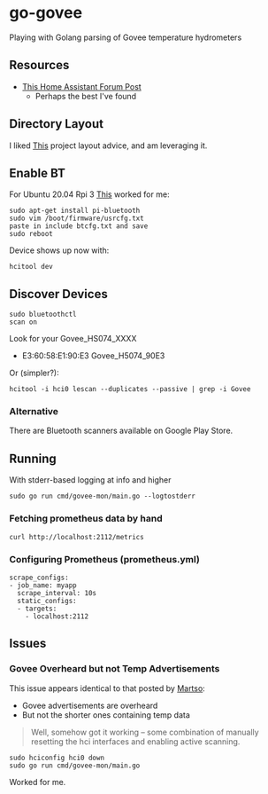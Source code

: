 # go-govee
Playing with Golang parsing of Govee temperature hydrometers

## Resources

* [This Home Assistant Forum Post](https://community.home-assistant.io/t/govee-ble-thermometer-hygrometer-sensor/166696)
    * Perhaps the best I've found

## Directory Layout

I liked [This](https://github.com/golang-standards/project-layout) project layout advice, and am leveraging it.

## Enable BT

For Ubuntu 20.04 Rpi 3 [This](https://raspberrypi.stackexchange.com/questions/114586/rpi-4b-bluetooth-unavailable-on-ubuntu-20-04) worked for me:

```
sudo apt-get install pi-bluetooth
sudo vim /boot/firmware/usrcfg.txt
paste in include btcfg.txt and save
sudo reboot
```

Device shows up now with:

```shell
hcitool dev
```

## Discover Devices

```shell
sudo bluetoothctl
scan on
```

Look for your Govee_HS074_XXXX

* E3:60:58:E1:90:E3 Govee_H5074_90E3

Or (simpler?):

```shell
hcitool -i hci0 lescan --duplicates --passive | grep -i Govee
```

### Alternative

There are Bluetooth scanners available on Google Play Store.

## Running

With stderr-based logging at info and higher

```shell
sudo go run cmd/govee-mon/main.go --logtostderr
```

### Fetching prometheus data by hand

```shell
curl http://localhost:2112/metrics
```

### Configuring Prometheus (prometheus.yml)

```shell
scrape_configs:
- job_name: myapp
  scrape_interval: 10s
  static_configs:
  - targets:
    - localhost:2112
```

## Issues

### Govee Overheard but not Temp Advertisements

This issue appears identical to that posted by [Martso](https://community.home-assistant.io/t/govee-ble-thermometer-hygrometer-sensor/166696/21):

* Govee advertisements are overheard
* But not the shorter ones containing temp data

> Well, somehow got it working – some combination of manually resetting the hci interfaces and enabling active scanning.

```shell
sudo hciconfig hci0 down
sudo go run cmd/govee-mon/main.go
```

Worked for me.

